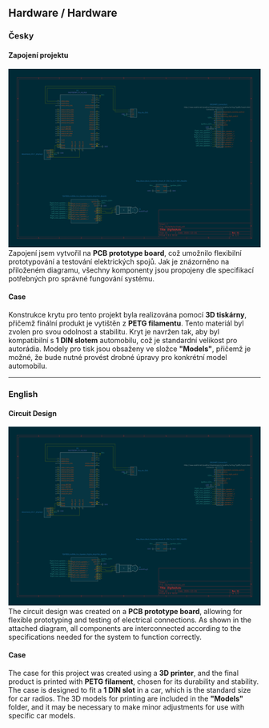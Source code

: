 ## Hardware / Hardware

### Česky

#### Zapojení projektu  
![diagram](https://github.com/Error404CZ/DigitalAuto/blob/main/wiki/pictures/diagram_v2.jpg?raw=true) 
Zapojení jsem vytvořil na **PCB prototype board**, což umožnilo flexibilní prototypování a testování elektrických spojů. Jak je znázorněno na přiloženém diagramu, všechny komponenty jsou propojeny dle specifikací potřebných pro správné fungování systému.

#### Case  
Konstrukce krytu pro tento projekt byla realizována pomocí **3D tiskárny**, přičemž finální produkt je vytištěn z **PETG filamentu**. Tento materiál byl zvolen pro svou odolnost a stabilitu. Kryt je navržen tak, aby byl kompatibilní s **1 DIN slotem** automobilu, což je standardní velikost pro autorádia. Modely pro tisk jsou obsaženy ve složce **"Models"**, přičemž je možné, že bude nutné provést drobné úpravy pro konkrétní model automobilu.

---

### English

#### Circuit Design  
![diagram](https://github.com/Error404CZ/DigitalAuto/blob/main/wiki/pictures/diagram_v2.jpg?raw=true)
The circuit design was created on a **PCB prototype board**, allowing for flexible prototyping and testing of electrical connections. As shown in the attached diagram, all components are interconnected according to the specifications needed for the system to function correctly.

#### Case  
The case for this project was created using a **3D printer**, and the final product is printed with **PETG filament**, chosen for its durability and stability. The case is designed to fit a **1 DIN slot** in a car, which is the standard size for car radios. The 3D models for printing are included in the **"Models"** folder, and it may be necessary to make minor adjustments for use with specific car models.